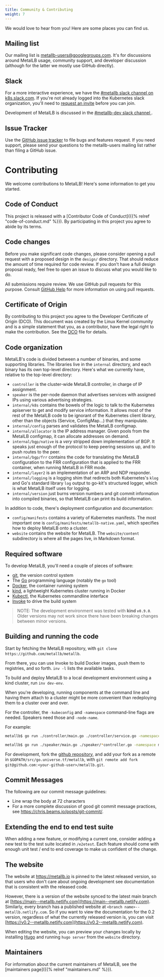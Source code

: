 ```yaml
---
title: Community & Contributing
weight: 7
---
```


We would love to hear from you! Here are some places you can find us.

## Mailing list

Our mailing list is
[metallb-users@googlegroups.com](https://groups.google.com/forum/#!forum/metallb-users). It's
for discussions around MetalLB usage, community support, and developer
discussion (although for the latter we mostly use GitHub directly).

## Slack

For a more interactive experience, we have the [#metallb slack channel
on k8s.slack.com](https://kubernetes.slack.com/messages/metallb/). If
you're not already logged into the Kubernetes slack organization,
you'll need to [request an invite](http://slack.k8s.io/) before you
can join.

Development of MetalLB is discussed in the [#metallb-dev slack channel
](https://kubernetes.slack.com/messages/metallb-dev/).

## Issue Tracker

Use the [GitHub issue
tracker](https://github.com/metallb/metallb/issues) to file bugs and
features request. If you need support, please send your questions to
the metallb-users mailing list rather than filing a GitHub issue.

# Contributing

We welcome contributions to MetalLB! Here's some information to get
you started.

## Code of Conduct

This project is released with a [Contributor Code of Conduct]({{%
relref "code-of-conduct.md" %}}). By participating in this project you
agree to abide by its terms.

## Code changes

Before you make significant code changes, please consider opening a pull
request with a proposed design in the `design/` directory. That should
reduce the amount of time required for code review. If you don't have a full
design proposal ready, feel free to open an issue to discuss what you would
like to do.

All submissions require review. We use GitHub pull requests for this
purpose. Consult [GitHub
Help](https://help.github.com/articles/about-pull-requests/) for more
information on using pull requests.

## Certificate of Origin

By contributing to this project you agree to the Developer Certificate of
Origin (DCO). This document was created by the Linux Kernel community and is a
simple statement that you, as a contributor, have the legal right to make the
contribution. See the [DCO](https://github.com/metallb/metallb/blob/v0.14.8/DCO)
file for details.

## Code organization

MetalLB's code is divided between a number of binaries, and some
supporting libraries. The libraries live in the `internal` directory,
and each binary has its own top-level directory. Here's what we
currently have, relative to the top-level directory:

- `controller` is the cluster-wide MetalLB controller, in charge of
  IP assignment.
- `speaker` is the per-node daemon that advertises services with
  assigned IPs using various advertising strategies.
- `internal/k8s` contains the bowels of the logic to talk to the
  Kubernetes apiserver to get and modify service information. It
  allows most of the rest of the MetalLB code to be ignorant of the
  Kubernetes client library, other than the objects (Service,
  ConfigMap...) that they manipulate.
- `internal/config` parses and validates the MetalLB configmap.
- `internal/allocator` is the IP address manager. Given pools from the
  MetalLB configmap, it can allocate addresses on demand.
- `internal/bgp/native` is a _very_ stripped down implementation of BGP. It
  speaks just enough of the protocol to keep peering sessions up, and
  to push routes to the peer.
- `internal/bgp/frr` contains the code for translating the MetalLB configuration
   to the FRR configuration that is applied to the FRR container, when running
   MetalLB in FRR mode.
- `internal/layer2` is an implementation of an ARP and NDP responder.
- `internal/logging` is a logging shim that redirects both
  Kubernetes's `klog` and Go's standard library `log` output to
  go-kit's structured logger, which is what MetalLB itself uses for
  logging.
- `internal/version` just burns version numbers and git commit
  information into compiled binaries, so that MetalLB can print its
  build information.

In addition to code, there's deployment configuration and
documentation:

- `config/manifests` contains a variety of Kubernetes manifests. The most
  important one is `config/manifests/metallb-native.yaml`, which specifies how to
  deploy MetalLB onto a cluster.
- `website` contains the website for MetalLB. The `website/content`
  subdirectory is where all the pages live, in Markdown format.

## Required software

To develop MetalLB, you'll need a couple of pieces of software:

- [git](https://git-scm.com), the version control system
- The [Go](https://golang.org) programming language (notably the `go`
  tool)
- [Docker](https://www.docker.com/docker-community), the container
  running system
- [kind](https://github.com/kubernetes-sigs/kind), a lightweight Kubernetes cluster running in Docker
- [Kubectl](https://kubernetes.io/docs/tasks/tools/install-kubectl/), the Kubernetes commandline interface
- [Invoke](https://www.pyinvoke.org) to drive the build system

>NOTE: The development environment was tested with **kind `v0.9.0`**. Older
>versions may not work since there have been breaking changes between minor
>versions.

## Building and running the code

Start by fetching the MetalLB repository, with `git clone
https://github.com/metallb/metallb`.

From there, you can use Invoke to build Docker images, push them to
registries, and so forth. `inv -l` lists the available tasks.

To build and deploy MetalLB to a local development environment using a kind
cluster, run `inv dev-env`.

When you're developing, running components at the command line and
having them attach to a cluster might be more convenient than
redeploying them to a cluster over and over.

For the controller, the `-kubeconfig` and `-namespace` command-line flags
are needed. Speakers need those and `-node-name`.

For example:

```bash
metallb$ go run ./controller/main.go ./controller/service.go -namespace metallb-system -kubeconfig $KUBECONFIG

metallb$ go run ./speaker/main.go ./speaker/*controller.go -namespace metallb-system -kubeconfig $KUBECONFIG -node-name node0
```

For development, fork
the [github repository](https://github.com/metallb/metallb), and add
your fork as a remote in `$GOPATH/src/go.universe.tf/metallb`, with
`git remote add fork git@github.com:<your-github-user>/metallb.git`.

## Commit Messages

The following are our commit message guidelines:

- Line wrap the body at 72 characters
- For a more complete discussion of good git commit message practices, see
  <https://chris.beams.io/posts/git-commit/>.

## Extending the end to end test suite

When adding a new feature, or modifying a current one, consider adding a new test
to the test suite located in `/e2etest`.
Each feature should come with enough unit test / end to end coverage to make
us confident of the change.

## The website

The website at <https://metallb.io> is pinned to the latest
released version, so that users who don't care about ongoing
development see documentation that is consistent with the released
code.

However, there is a version of the website synced to the latest main
branch
at
[https://main--metallb.netlify.com](https://main--metallb.netlify.com). Similarly,
every branch has a published website at `<branch
name>--metallb.netlify.com`. So if you want to view the documentation
for the 0.2 version, regardless of what the currently released version
is, you can
visit
[https://v0.2--metallb.netlify.com](https://v0.2--metallb.netlify.com).

When editing the website, you can preview your changes locally by
installing [Hugo](https://gohugo.io/) and running `hugo server` from
the `website` directory.

## Maintainers

For information about the current maintainers of MetalLB, see the [maintainers
page]({{% relref "maintainers.md" %}}).
